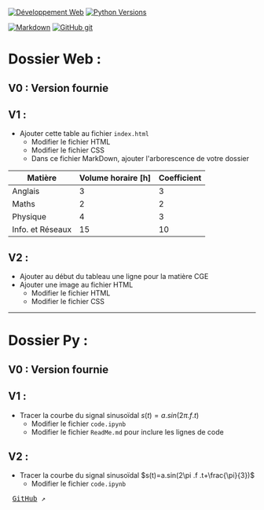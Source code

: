 [![Développement Web](https://img.shields.io/badge/HTML-CSS-yellow)](https://www.w3.org/)
[![Python Versions](https://img.shields.io/badge/Python-3-blue)](https://www.python.org/)

[![Markdown](https://img.shields.io/badge/M%20⬇-191970)](https://www.carnus.fr/)
[![GitHub git](https://img.shields.io/badge/GitHub-git-fd5800)](https://www.carnus.fr/)

# Dossier Web :
## V0 : Version fournie
## V1 :
- Ajouter cette table au fichier `index.html`
  - Modifier le fichier HTML
  - Modifier le fichier CSS
  - Dans ce fichier MarkDown, ajouter l'arborescence de votre dossier

| Matière | Volume horaire [h] | Coefficient |
|--|--|--|
| Anglais | 3 | 3 |
| Maths | 2 | 2 |
| Physique | 4 | 3 |
| Info. et Réseaux | 15 | 10 |

## V2 :
- Ajouter au début du tableau une ligne pour la matière CGE
- Ajouter une image au fichier HTML
  - Modifier le fichier HTML
  - Modifier le fichier CSS

---

# Dossier Py :
## V0 : Version fournie
## V1 :
- Tracer la courbe du signal sinusoïdal $s(t)=a.sin(2\pi .f .t)$
  - Modifier le fichier `code.ipynb`
  - Modifier le fichier `ReadMe.md` pour inclure les lignes de code

## V2 :
- Tracer la courbe du signal sinusoïdal $s(t)=a.sin(2\pi .f .t+\frac{\pi}{3})$
  - Modifier le fichier `code.ipynb`

<kbd> [GitHub](https://github.com/boudjelaba) ↗️ </kbd>

